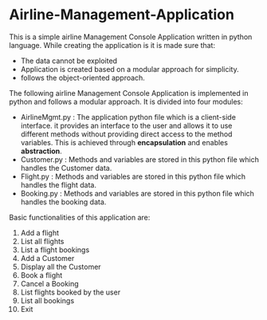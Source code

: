 # Airline-Management-Application
This is a simple airline Management Console Application written in python language.
While creating the application is it is made sure that: 
- The data cannot be exploited 
- Application is created based on a modular approach for simplicity. 
- follows the object-oriented approach.

The following airline Management Console Application is implemented in python and follows a modular approach. 
It is divided into four modules:
- AirlineMgmt.py : The application python file which is a client-side interface. it provides an interface to the user and allows it to use different methods without providing direct access to the method variables. This is achieved through **encapsulation** and enables **abstraction**. 
- Customer.py : Methods and variables are stored in this python file which handles the Customer data. 
- Flight.py : Methods and variables are stored in this python file which handles the flight data.
- Booking.py : Methods and variables are stored in this python file which handles the booking data.

Basic functionalities of this application are:
1. Add a flight
2. List all flights
3. List a flight bookings
4. Add a Customer
5. Display all the Customer
6. Book a flight
7. Cancel a Booking
8. List flights booked by the user
9. List all bookings 
10. Exit

